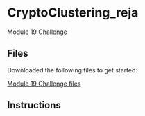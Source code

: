 # CryptoClustering_reja
Module 19 Challenge


## Files ##

Downloaded the following files to get started:

[Module 19 Challenge files](https://bootcampspot.instructure.com/courses/3819/assignments/56654?module_item_id=1000905)

## Instructions ##
